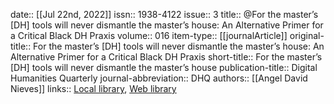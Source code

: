 date:: [[Jul 22nd, 2022]]
issn:: 1938-4122
issue:: 3
title:: @For the master’s [DH] tools will never dismantle the master’s house: An Alternative Primer for a Critical Black DH Praxis
volume:: 016
item-type:: [[journalArticle]]
original-title:: For the master’s [DH] tools will never dismantle the master’s house: An Alternative Primer for a Critical Black DH Praxis
short-title:: For the master’s [DH] tools will never dismantle the master’s house
publication-title:: Digital Humanities Quarterly
journal-abbreviation:: DHQ
authors:: [[Angel David Nieves]]
links:: [Local library](zotero://select/groups/2386895/items/83XV89JS), [Web library](https://www.zotero.org/groups/2386895/items/83XV89JS)
